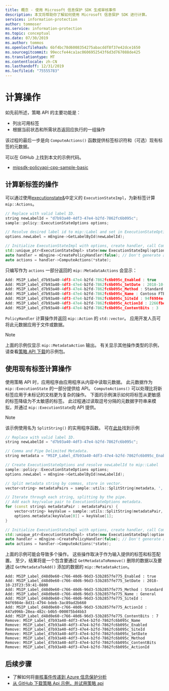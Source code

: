 ```yaml
---
title: 概念 - 使用 Microsoft 信息保护 SDK 生成审核事件
description: 本文将帮助你了解如何使用 Microsoft 信息保护 SDK 进行计算。
services: information-protection
author: tommoser
ms.service: information-protection
ms.topic: conceptual
ms.date: 07/30/2019
ms.author: tommos
ms.openlocfilehash: 6bf4bc78d6008354275abacddf8f37e42dce1650
ms.sourcegitcommit: 99eccfe44ca1ac0606952543f6d3d767088de425
ms.translationtype: MT
ms.contentlocale: zh-CN
ms.lasthandoff: 12/31/2019
ms.locfileid: "75555783"
---
```

# <a name="compute-an-action"></a>计算操作

如先前所述，策略 API 的主要功能是：

- 列出可用标签
- 根据当前状态和所需状态返回应执行的一组操作

该过程的最后一步是向 `ComputeActions()` 函数提供标签标识符和（可选）现有标签的元数据。

可以在 GitHub 上找到本文的示例代码。

- [mipsdk-policyapi-cpp-sample-basic](https://github.com/Azure-Samples/mipsdk-policyapi-cpp-sample-basic)

## <a name="compute-an-action-for-a-new-label"></a>计算新标签的操作

可以通过使用[executionstate&](concept-handler-policy-executionstate-cpp.md)中定义的 `ExecutionStateImpl`，为新标签计算 `mip::Actions`。

```cpp
// Replace with valid label ID.
string newLabelId = "d7b93a40-4df3-47e4-b2fd-7862fc6b095c"; 
sample::policy::ExecutionStateOptions options;

// Resolve desired label id to mip::Label and set in ExecutionStateOptions.
options.newLabel = mEngine->GetLabelById(newLabelId);

// Initialize ExecutionStateImpl with options, create handler, call ComputeActions.
std::unique_ptr<ExecutionStateImpl> state(new ExecutionStateImpl(options));
auto handler = mEngine->CreatePolicyHandler(false); // Don't generate audit event.
auto actions = handler->ComputeActions(*state);
```

只编写作为 `actions` 一部分返回的 `mip::MetadataActions` 会显示：

```cpp
Add: MSIP_Label_d7b93a40-4df3-47e4-b2fd-7862fc6b095c_Enabled : true
Add: MSIP_Label_d7b93a40-4df3-47e4-b2fd-7862fc6b095c_SetDate : 2018-10-23T20:39:06-0800
Add: MSIP_Label_d7b93a40-4df3-47e4-b2fd-7862fc6b095c_Method : Standard
Add: MSIP_Label_d7b93a40-4df3-47e4-b2fd-7862fc6b095c_Name : Contoso FTEs (C)
Add: MSIP_Label_d7b93a40-4df3-47e4-b2fd-7862fc6b095c_SiteId : 94f6984e-8d31-4794-bdeb-3ac89ad2b660
Add: MSIP_Label_d7b93a40-4df3-47e4-b2fd-7862fc6b095c_ActionId : 2266fbe8-a0d9-44e8-bad8-00008f2a0915
Add: MSIP_Label_d7b93a40-4df3-47e4-b2fd-7862fc6b095c_ContentBits : 3
```

`PolicyHandler` 计算操作并返回 `mip::Action` 的 `std::vector`。 应用开发人员可将此元数据应用于文件或数据。

> [!NOTE]
> 上面的示例仅显示 `mip::MetadataAction` 输出。 有关显示其他操作类型的示例，请查看[策略 API 下载](https://aka.ms/mipsdkbins)的示例包。

## <a name="compute-actions-with-an-existing-label"></a>使用现有标签计算操作

使用策略 API 时，应用程序由应用程序从内容中读取元数据。 此元数据作为 `mip::ExecutionState` 的一部分提供给 API。 `ComputeActions()` 可以处理比将新标签应用于未标记的文档更为复杂的操作。 下面的示例演示如何将标签从更敏感的标签降级为不太敏感的标签。 此过程通过读取逗号分隔的元数据字符串来模拟，并通过 `mip::ExecutionState`向 API 提供。

> [!NOTE]
> 该示例使用名为 `SplitString()` 的实用程序函数。 可在[此处](https://github.com/Azure-Samples/mipsdk-policyapi-cpp-sample-basic/blob/master/mipsdk-policyapi-cpp-sample-basic/utils.cpp)找到示例

```cpp
// Replace with valid label ID.
string newLabelId = "d7b93a40-4df3-47e4-b2fd-7862fc6b095c";

// Comma and Pipe Delimited Metadata.
string metadata = "MSIP_Label_d7b93a40-4df3-47e4-b2fd-7862fc6b095c_Enabled|true,MSIP_Label_d7b93a40-4df3-47e4-b2fd-7862fc6b095c_SetDate|2018-10-23T21:53:31-0800,MSIP_Label_d7b93a40-4df3-47e4-b2fd-7862fc6b095c_Method|Standard,MSIP_Label_d7b93a40-4df3-47e4-b2fd-7862fc6b095c_Name|Contoso FTEs (C),MSIP_Label_d7b93a40-4df3-47e4-b2fd-7862fc6b095c_SiteId|94f6984e-8d31-4794-bdeb-3ac89ad2b660,MSIP_Label_d7b93a40-4df3-47e4-b2fd-7862fc6b095c_ActionId|b56491d9-155f-40ff-866f-0000acd85c31,MSIP_Label_d7b93a40-4df3-47e4-b2fd-7862fc6b095c_ContentBits|7";

// Create ExecutionStateOptions and resolve newLabelId to mip::Label
sample::policy::ExecutionStateOptions options;
options.newLabel = mEngine->GetLabelById(newLabelId);

// Split metadata string by commas, store in vector.
vector<string> metadataPairs = sample::utils::SplitString(metadata, ','); 

// Iterate through each string, splitting by the pipe.
// Add each key/value pair to ExecutionStateOptions metadata.
for (const string& metadataPair : metadataPairs) {
    vector<string> keyValue = sample::utils::SplitString(metadataPair, '|');
    options.metadata[keyValue[0]] = keyValue[1];
}

// Initialize ExecutionStateImpl with options, create handler, call ComputeActions
std::unique_ptr<ExecutionStateImpl> state(new ExecutionStateImpl(options));
auto handler = mEngine->CreatePolicyHandler(false); // Don't generate audit event.
auto actions = handler->ComputeActions(*state);
```

上面的示例可能会导致多个操作。 这些操作取决于作为输入提供的标签和标签配置。 至少，结果将是一个包含要通过 `GetMetadataToRemove()` 删除的数据以及要通过 `GetMetadataToAdd()` 添加的数据的 `mip::MetadataAction`。

```
Add: MSIP_Label_d48d0e60-c766-40d6-96d3-53b2857fe775_Enabled : true
Add: MSIP_Label_d48d0e60-c766-40d6-96d3-53b2857fe775_SetDate : 2018-10-23T23:59:41-0800
Add: MSIP_Label_d48d0e60-c766-40d6-96d3-53b2857fe775_Method : Standard
Add: MSIP_Label_d48d0e60-c766-40d6-96d3-53b2857fe775_Name : General
Add: MSIP_Label_d48d0e60-c766-40d6-96d3-53b2857fe775_SiteId : 94f6984e-8d31-4794-bdeb-3ac89ad2b660
Add: MSIP_Label_d48d0e60-c766-40d6-96d3-53b2857fe775_ActionId : 447a996b-28ea-482c-b0b5-000075bd4bb3
Add: MSIP_Label_d48d0e60-c766-40d6-96d3-53b2857fe775_ContentBits : 7
Remove: MSIP_Label_d7b93a40-4df3-47e4-b2fd-7862fc6b095c_Name
Remove: MSIP_Label_d7b93a40-4df3-47e4-b2fd-7862fc6b095c_Enabled
Remove: MSIP_Label_d7b93a40-4df3-47e4-b2fd-7862fc6b095c_SiteId
Remove: MSIP_Label_d7b93a40-4df3-47e4-b2fd-7862fc6b095c_SetDate
Remove: MSIP_Label_d7b93a40-4df3-47e4-b2fd-7862fc6b095c_Method
Remove: MSIP_Label_d7b93a40-4df3-47e4-b2fd-7862fc6b095c_ContentBits
Remove: MSIP_Label_d7b93a40-4df3-47e4-b2fd-7862fc6b095c_ActionId
```

## <a name="next-steps"></a>后续步骤

- 了解如何将[审核事件传递到 Azure 信息保护分析](concept-handler-policy-auditing-cpp.md)
- [从 GitHub 下载策略 Api 示例，并试用策略 api](https://azure.microsoft.com/resources/samples/?sort=0&term=mipsdk+policyapi)
